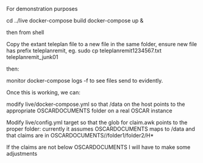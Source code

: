 For demonstration purposes

cd ../live
docker-compose build
docker-compose up & 

then from shell

Copy the extant teleplan file to a new file in the same folder, ensure new file has prefix teleplanremit,
eg. sudo cp teleplanremit1234567.txt teleplanremit_junk01

then:

monitor docker-compose logs -f to see files send to evidently.


Once this is working, we can:

modify live/docker-compose.yml so that /data on the host points to the appropriate OSCARDOCUMENTS folder on a real OSCAR instance

Modify live/config.yml target so that the glob for claim.awk points to the proper folder: currently it assumes
OSCARDOCUMENTS maps to /data and that claims are in OSCARDOCUMENTS//folder1/folder2/H* 

If the claims are not below OSCARDOCUMENTS I will  have to make some adjustments

